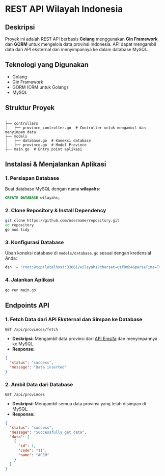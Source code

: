 # REST API Wilayah Indonesia

## Deskripsi

Proyek ini adalah REST API berbasis **Golang** menggunakan **Gin Framework** dan **GORM** untuk mengelola data provinsi Indonesia. API dapat mengambil data dari API eksternal dan menyimpannya ke dalam database MySQL.

## Teknologi yang Digunakan

- Golang
- Gin Framework
- GORM (ORM untuk Golang)
- MySQL

## Struktur Proyek

```
.
├── controllers
│   ├── province_controller.go  # Controller untuk mengambil dan menyimpan data
├── models
│   ├── database.go  # Koneksi database
│   ├── province.go  # Model Province
├── main.go  # Entry point aplikasi
```

## Instalasi & Menjalankan Aplikasi

### **1. Persiapan Database**

Buat database MySQL dengan nama **wilayahs**:

```sql
CREATE DATABASE wilayahs;
```

### **2. Clone Repository & Install Dependency**

```sh
git clone https://github.com/username/repository.git
cd repository
go mod tidy
```

### **3. Konfigurasi Database**

Ubah koneksi database di `models/database.go` sesuai dengan kredensial Anda:

```go
dsn := "root:@tcp(localhost:3306)/wilayahs?charset=utf8mb4&parseTime=True&loc=Local"
```

### **4. Jalankan Aplikasi**

```sh
go run main.go
```

## Endpoints API

### **1. Fetch Data dari API Eksternal dan Simpan ke Database**

```http
GET /api/provinces/fetch
```

- **Deskripsi:** Mengambil data provinsi dari [API Emsifa](https://www.emsifa.com/api-wilayah-indonesia/) dan menyimpannya ke MySQL.
- **Response:**

```json
{
  "status": "success",
  "message": "Data inserted"
}
```

### **2. Ambil Data dari Database**

```http
GET /api/provinces
```

- **Deskripsi:** Mengambil semua data provinsi yang telah disimpan di MySQL.
- **Response:**

```json
{
  "status": "success",
  "message": "Successfully get data",
  "data": [
    {
      "id": 1,
      "code": "11",
      "name": "ACEH"
    }
  ]
}
```




